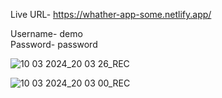 Live URL- https://whather-app-some.netlify.app/

Username- demo <br>
Password- password


![10 03 2024_20 03 26_REC](https://github.com/Rajkapoor51/New-weather-app/assets/89578075/bef234e7-d290-430d-b850-c4f076884e74)

![10 03 2024_20 03 00_REC](https://github.com/Rajkapoor51/New-weather-app/assets/89578075/9d936839-abf3-4620-aed2-a0983f880054)



